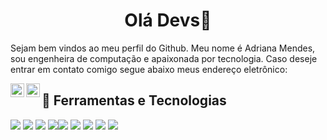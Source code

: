 <h1 align='center'>
   Olá Devs🖖
</h1>


Sejam bem vindos ao meu perfil do Github. Meu nome é Adriana Mendes, sou engenheira de computação e apaixonada por tecnologia. Caso deseje entrar em contato comigo segue abaixo meus endereço eletrônico:

<a href="https://www.instagram.com/_adrianamirian/">
  <img align="left" alt="Abhishek's Instagram" width="22px" src="https://raw.githubusercontent.com/hussainweb/hussainweb/main/icons/instagram.png" />
</a>
<a href="https://www.linkedin.com/in/adriana-mirian-mendes-cardoso/">
  <img align="left" alt="Abhishek's LinkedIN" width="22px" src="https://raw.githubusercontent.com/peterthehan/peterthehan/master/assets/linkedin.svg" />
</a>


## 🔧 Ferramentas e Tecnologias

<img src="https://img.shields.io/badge/eclipse-2C2255?&style=flat-square&logo=eclipse&logoColor=white"/> <img src="https://img.shields.io/badge/spring%20-%236DB33F.svg?&style=flat-square&logo=spring&logoColor=white"/> <img src="https://img.shields.io/badge/java-007396.svg?&style=flat-square&logo=java&logoColor=white"/> <img src="https://img.shields.io/badge/-Visual_Code-007ACC?&style=flat-square&logo=visual-studio-code&logoColor=white"/><img src="https://img.shields.io/badge/node.js%20-%2343853D.svg?&style=flat-square&logo=node.js&logoColor=white"/> <img src="https://img.shields.io/badge/angular%20-%23DD0031.svg?&style=flat-square&logo=angular&logoColor=white"/> <img src="https://img.shields.io/badge/typescript%20-%23007ACC.svg?&style=flat-square&logo=typescript&logoColor=white"/> <img src="https://img.shields.io/badge/javascript%20-%23323330.svg?&style=flat-square&logo=javascript&logoColor=%23F7DF1E"/> <img src="https://img.shields.io/badge/postgresql-4169E1.svg?&style=flat-square&logo=postgresql&logoColor=white"/>

